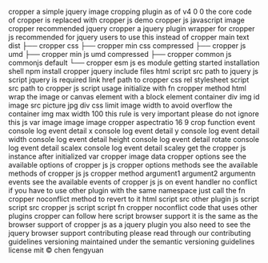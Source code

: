 cropper a simple jquery image cropping plugin as of v4 0 0 the core code of cropper is replaced with cropper js demo cropper js javascript image cropper recommended jquery cropper a jquery plugin wrapper for cropper js recommended for jquery users to use this instead of cropper main text dist ├── cropper css ├── cropper min css compressed ├── cropper js umd ├── cropper min js umd compressed ├── cropper common js commonjs default └── cropper esm js es module getting started installation shell npm install cropper jquery include files html script src path to jquery js script jquery is required link href path to cropper css rel stylesheet script src path to cropper js script usage initialize with fn cropper method html wrap the image or canvas element with a block element container div img id image src picture jpg div css limit image width to avoid overflow the container img max width 100 this rule is very important please do not ignore this js var image image image cropper aspectratio 16 9 crop function event console log event detail x console log event detail y console log event detail width console log event detail height console log event detail rotate console log event detail scalex console log event detail scaley get the cropper js instance after initialized var cropper image data cropper options see the available options of cropper js js cropper options methods see the available methods of cropper js js cropper method argument1 argument2 argumentn events see the available events of cropper js js on event handler no conflict if you have to use other plugin with the same namespace just call the fn cropper noconflict method to revert to it html script src other plugin js script script src cropper js script script fn cropper noconflict code that uses other plugins cropper can follow here script browser support it is the same as the browser support of cropper js as a jquery plugin you also need to see the jquery browser support contributing please read through our contributing guidelines versioning maintained under the semantic versioning guidelines license mit © chen fengyuan